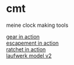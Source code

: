 # cmt
meine clock making tools

[gear in action](http://jsfiddle.net/dz7y84o0/47/)  
[escapement in action](http://jsfiddle.net/dz7y84o0/48/)   
[ratchet in action](http://jsfiddle.net/dz7y84o0/49/)  
[laufwerk model v2](http://jsfiddle.net/dz7y84o0/52/)
